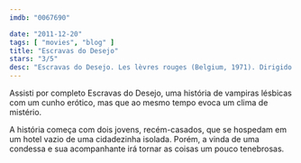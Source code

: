 ```yaml
---
imdb: "0067690"

date: "2011-12-20"
tags: [ "movies", "blog" ]
title: "Escravas do Desejo"
stars: "3/5"
desc: "Escravas do Desejo. Les lèvres rouges (Belgium, 1971). Dirigido por Harry Kümel. Escrito por Pierre Drouot, Harry Kümel, Jean Ferry, Manfred R. Köhler. Com Delphine Seyrig, John Karlen, Danielle Ouimet, Andrea Rau, Paul Esser, Georges Jamin, Joris Collet, Fons Rademakers."
---
```

Assisti por completo Escravas do Desejo, uma história de vampiras lésbicas com um cunho erótico, mas que ao mesmo tempo evoca um clima de mistério.

A história começa com dois jovens, recém-casados, que se hospedam em um hotel vazio de uma cidadezinha isolada. Porém, a vinda de uma condessa e sua acompanhante irá tornar as coisas um pouco tenebrosas.


